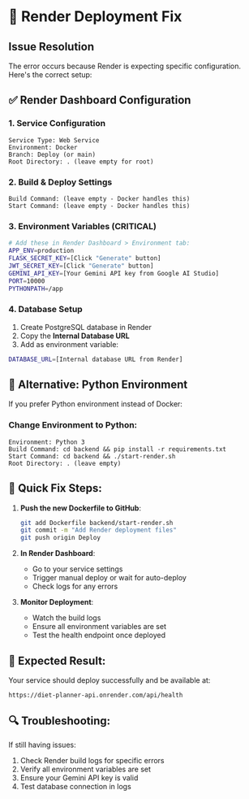 # 🚀 Render Deployment Fix

## Issue Resolution

The error occurs because Render is expecting specific configuration. Here's the correct setup:

## ✅ Render Dashboard Configuration

### 1. Service Configuration
```
Service Type: Web Service
Environment: Docker
Branch: Deploy (or main)
Root Directory: . (leave empty for root)
```

### 2. Build & Deploy Settings
```
Build Command: (leave empty - Docker handles this)
Start Command: (leave empty - Docker handles this)
```

### 3. Environment Variables (CRITICAL)
```bash
# Add these in Render Dashboard > Environment tab:
APP_ENV=production
FLASK_SECRET_KEY=[Click "Generate" button]
JWT_SECRET_KEY=[Click "Generate" button]  
GEMINI_API_KEY=[Your Gemini API key from Google AI Studio]
PORT=10000
PYTHONPATH=/app
```

### 4. Database Setup
1. Create PostgreSQL database in Render
2. Copy the **Internal Database URL**
3. Add as environment variable:
```bash
DATABASE_URL=[Internal database URL from Render]
```

## 🔧 Alternative: Python Environment

If you prefer Python environment instead of Docker:

### Change Environment to Python:
```
Environment: Python 3
Build Command: cd backend && pip install -r requirements.txt
Start Command: cd backend && ./start-render.sh
Root Directory: . (leave empty)
```

## 🚀 Quick Fix Steps:

1. **Push the new Dockerfile to GitHub**:
   ```bash
   git add Dockerfile backend/start-render.sh
   git commit -m "Add Render deployment files"
   git push origin Deploy
   ```

2. **In Render Dashboard**:
   - Go to your service settings
   - Trigger manual deploy or wait for auto-deploy
   - Check logs for any errors

3. **Monitor Deployment**:
   - Watch the build logs
   - Ensure all environment variables are set
   - Test the health endpoint once deployed

## 🎯 Expected Result:

Your service should deploy successfully and be available at:
```
https://diet-planner-api.onrender.com/api/health
```

## 🔍 Troubleshooting:

If still having issues:
1. Check Render build logs for specific errors
2. Verify all environment variables are set
3. Ensure your Gemini API key is valid
4. Test database connection in logs
